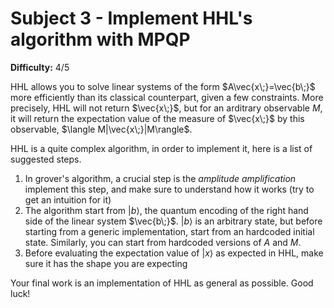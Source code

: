 # Subject 3 - Implement HHL's algorithm with MPQP

**Difficulty:** 4/5

HHL allows you to solve linear systems of the form $A\vec{x\;}=\vec{b\;}$ more
efficiently than its classical counterpart, given a few constraints. More
precisely, HHL will not return $\vec{x\;}$, but for an arditrary observable $M$,
it will return the expectation value of the measure of $\vec{x\;}$ by this 
observable, $\langle M|\vec{x\;}|M\rangle$.

HHL is a quite complex algorithm, in order to implement it, here is a list of
suggested steps.

1. In grover's algorithm, a crucial step is the *amplitude amplification*
  implement this step, and make sure to understand how it works (try to get an
  intuition for it)
2. The algorithm start from $|b\rangle$, the quantum encoding of the right hand
  side of the linear system $\vec{b\;}$. $|b\rangle$ is an arbitrary state, but
  before starting from a generic implementation, start from an hardcoded initial
  state. Similarly, you can start from hardcoded versions of $A$ and $M$.
3. Before evaluating the expectation value of $|x\rangle$ as expected in HHL,
  make sure it has the shape you are expecting

Your final work is an implementation of HHL as general as possible. Good luck!